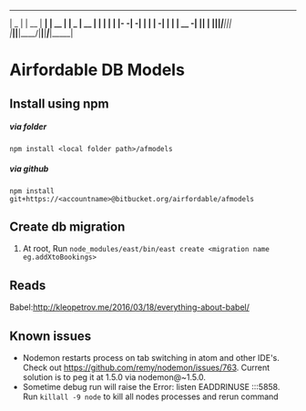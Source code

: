 
 _____ _____ _____ _____ _____ _____ ____  _____ _____ __    _____
|  _  |     | __  |   __|     | __  |    \|  _  | __  |  |  |   __|
|     |-   -|    -|   __|  |  |    -|  |  |     | __ -|  |__|   __|
|__|__|_____|__|__|__|  |_____|__|__|____/|__|__|_____|_____|_____|

# Airfordable DB Models

## Install using npm

##### via folder

``npm install <local folder path>/afmodels ``

##### via github

``npm install git+https://<accountname>@bitbucket.org/airfordable/afmodels
``

## Create db migration
1. At root, Run `` node_modules/east/bin/east create <migration name eg.addXtoBookings> ``

## Reads
Babel:http://kleopetrov.me/2016/03/18/everything-about-babel/


## Known issues
- Nodemon restarts process on tab switching in atom and other IDE's. Check out https://github.com/remy/nodemon/issues/763. Current solution is to peg it at 1.5.0 via nodemon@~1.5.0.
- Sometime debug run will raise the Error: listen EADDRINUSE :::5858. Run ``killall -9 node`` to kill all nodes processes and rerun command
